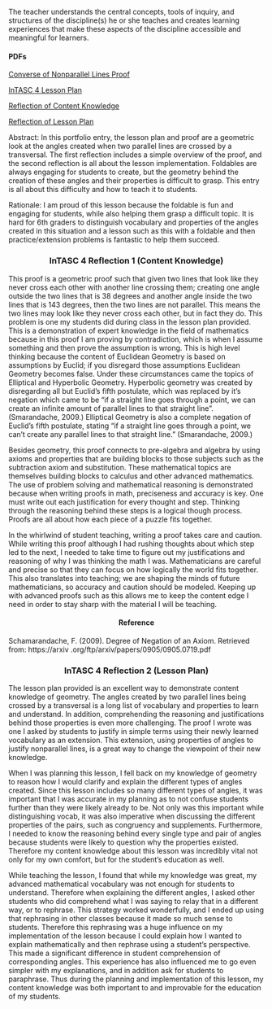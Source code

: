 <p>The teacher understands the central concepts, tools of inquiry, and structures of the discipline(s) he or she teaches and creates learning experiences that make these aspects of the discipline accessible and meaningful for learners.</p>
<h4>PDFs</h4>
<p><a href="Converse%20of%20Nonparallel%20lines%20proof.pdf">Converse of Nonparallel Lines Proof</a></p>
<p><a href="6-6%20Parallel%20lines%20GT%20Lesson%20Plan.pdf">InTASC 4 Lesson Plan</a></p>
<p><a href="InTASC%204%20Reflection%201.pdf">Reflection of Content Knowledge</a></p>
<p><a href="InTASC%204%20Reflection%202.pdf">Reflection of Lesson Plan</a></p>

<p>Abstract: In this portfolio entry, the lesson plan and proof are a geometric look at the angles created when two parallel lines are crossed by a transversal. The first reflection includes a simple overview of the proof, and the second reflection is all about the lesson implementation. Foldables are always engaging for students to create, but the geometry behind the creation of these angles and their properties is difficult to grasp. This entry is all about this difficulty and how to teach it to students.</p>
<p>Rationale: I am proud of this lesson because the foldable is fun and engaging for students, while also helping them grasp a difficult topic. It is hard for 6th graders to distinguish vocabulary and properties of the angles created in this situation and a lesson such as this with a foldable and then practice/extension problems is fantastic to help them succeed.</p>
<h3 align="center">InTASC 4 Reflection 1 (Content Knowledge)</h3>
<p>This proof is a geometric proof such that given two lines that look like they never cross each other with another line crossing them; creating one angle outside the two lines that is 38 degrees and another angle inside the two lines that is 143 degrees, then the two lines are not parallel. This means the two lines may look like they never cross each other, but in fact they do. This problem is one my students did during class in the lesson plan provided. This is a demonstration of expert knowledge in the field of mathematics because in this proof I am proving by contradiction, which is when I assume something and then prove the assumption is wrong. This is high level thinking because the content of Euclidean Geometry is based on assumptions by Euclid; if you disregard those assumptions Euclidean Geometry becomes false. Under these circumstances came the topics of Elliptical and Hyperbolic Geometry. Hyperbolic geometry was created by disregarding all but Euclid’s fifth postulate, which was replaced by it’s negation which came to be “if a straight line goes through a point, we can create an infinite amount of parallel lines to that straight line”. (Smarandache, 2009.) Elliptical Geometry is also a complete negation of Euclid’s fifth postulate, stating “if a straight line goes through a point, we can’t create any parallel lines to that straight line.” (Smarandache, 2009.)</p>
<p>Besides geometry, this proof connects to pre-algebra and algebra by using axioms and properties that are building blocks to those subjects such as the subtraction axiom and substitution. These mathematical topics are themselves building blocks to calculus and other advanced mathematics. The use of problem solving and mathematical reasoning is demonstrated because when writing proofs in math, preciseness and accuracy is key. One must write out each justification for every thought and step. Thinking through the reasoning behind these steps is a logical though process. Proofs are all about how each piece of a puzzle fits together. </p>
<p>In the whirlwind of student teaching, writing a proof takes care and caution. While writing this proof although I had rushing thoughts about which step led to the next, I needed to take time to figure out my justifications and reasoning of why I was thinking the math I was. Mathematicians are careful and precise so that they can focus on how logically the world fits together. This also translates into teaching; we are shaping the minds of future mathematicians, so accuracy and caution should be modeled. Keeping up with advanced proofs such as this allows me to keep the content edge I need in order to stay sharp with the material I will be teaching. </p>
<h4 align="center">Reference</h4>
<p>Schamarandache, F. (2009). Degree of Negation of an Axiom. Retrieved from: https://arxiv .org/ftp/arxiv/papers/0905/0905.0719.pdf </p>
<h3 align="center">InTASC 4 Reflection 2 (Lesson Plan)</h3>
<p>The lesson plan provided is an excellent way to demonstrate content knowledge of geometry. The angles created by two parallel lines being crossed by a transversal is a long list of vocabulary and properties to learn and understand. In addition, comprehending the reasoning and justifications behind those properties is even more challenging. The proof I wrote was one I asked by students to justify in simple terms using their newly learned vocabulary as an extension. This extension, using properties of angles to justify nonparallel lines, is a great way to change the viewpoint of their new knowledge.</p>
<p>When I was planning this lesson, I fell back on my knowledge of geometry to reason how I would clarify and explain the different types of angles created. Since this lesson includes so many different types of angles, it was important that I was accurate in my planning as to not confuse students further than they were likely already to be. Not only was this important while distinguishing vocab, it was also imperative when discussing the different properties of the pairs, such as congruency and supplements. Furthermore, I needed to know the reasoning behind every single type and pair of angles because students were likely to question why the properties existed. Therefore my content knowledge about this lesson was incredibly vital not only for my own comfort, but for the student’s education as well.</p>
<p>While teaching the lesson, I found that while my knowledge was great, my advanced mathematical vocabulary was not enough for students to understand. Therefore when explaining the different angles, I asked other students who did comprehend what I was saying to relay that in a different way, or to rephrase. This strategy worked wonderfully, and I ended up using that rephrasing in other classes because it made so much sense to students. Therefore this rephrasing was a huge influence on my implementation of the lesson because I could explain how I wanted to explain mathematically and then rephrase using a student’s perspective. This made a significant difference in student comprehension of corresponding angles. This experience has also influenced me to go even simpler with my explanations, and in addition ask for students to paraphrase. Thus during the planning and implementation of this lesson, my content knowledge was both important to and improvable for the education of my students.</p>

